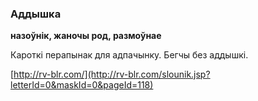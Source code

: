 ### Аддышка
**назоўнік, жаночы род, размоўнае**

Кароткі перапынак для адпачынку. Бегчы без аддышкі.

<a rel="author">[http://rv-blr.com/](http://rv-blr.com/slounik.jsp?letterId=0&maskId=0&pageId=118)</a>
